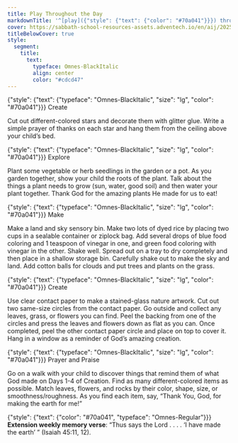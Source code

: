 ```yaml
---
title: Play Throughout the Day
markdownTitle: '^[play]({"style": {"text": {"color": "#70a041"}}}) throughout the day'
cover: https://sabbath-school-resources-assets.adventech.io/en/aij/2025-01-bg/assets/07-05.png
titleBelowCover: true
style:
  segment:
    title:
      text:
        typeface: Omnes-BlackItalic
        align: center
        color: "#cdcd47"
---
```


{"style": {"text": {"typeface": "Omnes-BlackItalic", "size": "lg", "color": "#70a041"}}}
Create

Cut out different-colored stars and decorate them with glitter glue. Write a simple prayer of thanks on each star and hang them from the ceiling above your child’s bed. 

{"style": {"text": {"typeface": "Omnes-BlackItalic", "size": "lg", "color": "#70a041"}}}
Explore

Plant some vegetable or herb seedlings in the garden or a pot. As you garden together, show your child the roots of the plant. Talk about the things a plant needs to grow (sun, water, good soil) and then water your plant together. Thank God for the amazing plants He made for us to eat!
 
{"style": {"text": {"typeface": "Omnes-BlackItalic", "size": "lg", "color": "#70a041"}}}
Make

Make a land and sky sensory bin. Make two lots of dyed rice by placing two cups in a sealable container or ziplock bag. Add several drops of blue food coloring and 1 teaspoon of vinegar in one, and green food coloring with vinegar in the other. Shake well. Spread out on a tray to dry completely and then place in a shallow storage bin. Carefully shake out to make the sky and land. Add cotton balls for clouds and put trees and plants on the grass. 
 
{"style": {"text": {"typeface": "Omnes-BlackItalic", "size": "lg", "color": "#70a041"}}}
Create

Use clear contact paper to make a stained-glass nature artwork. Cut out two same-size circles from the contact paper. Go outside and collect any leaves, grass, or flowers you can find. Peel the backing from one of the circles and press the leaves and flowers down as flat as you can. Once completed, peel the other contact paper circle and place on top to cover it. Hang in a window as a reminder of God’s amazing creation. 

{"style": {"text": {"typeface": "Omnes-BlackItalic", "size": "lg", "color": "#70a041"}}}
Prayer and Praise

Go on a walk with your child to discover things that remind them of what God made on Days 1-4 of Creation. Find as many different-colored items as possible. Match leaves, flowers, and rocks by their color, shape, size, or smoothness/roughness. As you find each item, say, “Thank You, God, for making the earth for me!”

{"style": {"text": {"color": "#70a041", "typeface": "Omnes-Regular"}}}
**Extension weekly memory verse**: “Thus says the Lord . . . . ‘I have made the earth’ ” (Isaiah 45:11, 12).